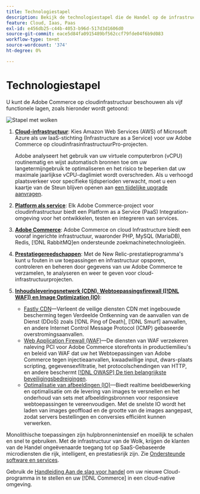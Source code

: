 ```yaml
---
title: Technologiestapel
description: Bekijk de technologiestapel die de Handel op de infrastructuur van de Wolk vormt.
feature: Cloud, Iaas, Paas
exl-id: e456db25-c44b-4053-b96d-517d3d1606d0
source-git-commit: eace5d84fa0915489bf562ccf79fde04f6b9d083
workflow-type: tm+mt
source-wordcount: '374'
ht-degree: 0%

---
```


# Technologiestapel

U kunt de Adobe Commerce op cloudinfrastructuur beschouwen als vijf functionele lagen, zoals hieronder wordt getoond:

![Stapel met wolken](../../assets/CloudStack.svg)

1. [**Cloud-infrastructuur**](pro-architecture.md): Kies Amazon Web Services (AWS) of Microsoft Azure als uw IaaS-stichting (Infrastructure as a Service) voor uw Adobe Commerce op cloudinfrasinfrastructuurPro-projecten.

   Adobe analyseert het gebruik van uw virtuele computerbron (vCPU) routinematig en wijst automatisch bronnen toe om uw langetermijngebruik te optimaliseren en het risico te beperken dat uw maximale jaarlijkse vCPU-daglimiet wordt overschreden. Als u verhoogd plaatsverkeer voor specifieke tijdsperioden verwacht, moet u een kaartje van de Steun blijven openen aan [een tijdelijke upgrade aanvragen](https://experienceleague.adobe.com/docs/commerce-knowledge-base/kb/how-to/how-to-request-temporary-magento-upsize.html).

1. [**Platform als service**](cloud-architecture.md): Elk Adobe Commerce-project voor cloudinfrastructuur biedt een Platform as a Service (PaaS) Integration-omgeving voor het ontwikkelen, testen en integreren van services.
1. [**Adobe Commerce**](../project/overview.md): Adobe Commerce on cloud Infrastructure biedt een vooraf ingerichte infrastructuur, waaronder PHP, MySQL (MariaDB), Redis, [!DNL RabbitMQ]en ondersteunde zoekmachinetechnologieën.
1. [**Prestatiegereedschappen**](../monitor/new-relic-service.md): Met de New Relic-prestatieprogramma&#39;s kunt u fouten in uw toepassingen en infrastructuur opsporen, controleren en beheren door gegevens van uw Adobe Commerce te verzamelen, te analyseren en weer te geven voor cloud-infrastructuurprojecten.
1. [**Inhoudsleveringsnetwerk (CDN), Webtoepassingsfirewall ([!DNL WAF]) en Image Optimization (IO)**](../cdn/fastly.md):

   * [Fastly CDN](../cdn/fastly.md#ddos-protection)—Verleent de veilige diensten CDN met ingebouwde bescherming tegen Verdeelde Ontkenning van de aanvallen van de Dienst (DDoS) zoals [!DNL Ping of Death], [!DNL Smurf] aanvallen, en andere Internet Control Message Protocol (ICMP) gebaseerde overstromingsaanvallen.
   * [Web Application Firewall (WAF)](../cdn/fastly-waf-service.md)—De diensten van WAF verzekeren naleving PCI voor Adobe Commerce storefronts in productiemilieu&#39;s en beleid van WAF dat uw het Webtoepassingen van Adobe Commerce tegen injectieaanvallen, kwaadwillige input, dwars-plaats scripting, gegevensexfiltratie, het protocolschendingen van HTTP, en andere beschermt [[!DNL OWASP] De tien belangrijkste beveiligingsbedreigingen](https://owasp.org/www-project-top-ten/).
   * [Optimalisatie van afbeeldingen (IO)](../cdn/fastly-image-optimization.md)—Biedt realtime beeldbewerking en optimalisatie om de levering van images te versnellen en het onderhoud van sets met afbeeldingsbronnen voor responsieve webtoepassingen te vereenvoudigen. Met de snelste IO wordt het laden van images geoffload en de grootte van de images aangepast, zodat servers bestellingen en conversies efficiënt kunnen verwerken.

Monolithische toepassingen zijn hulpbronnenintensief en moeilijk te schalen en snel te gebruiken. Met de infrastructuur van de Wolk, krijgen de klanten van de Handel ongeëvenaarde toegang tot op SaaS-Gebaseerde microdiensten die rijk, intelligent, en prestatiesrijk zijn. Zie [Ondersteunde software en services](cloud-architecture.md#supported-software-and-services).

Gebruik de [Handleiding Aan de slag voor handel](../../get-started/overview.md) om uw nieuwe Cloud-programma in te stellen en uw [!DNL Commerce] in een cloud-native omgeving.
